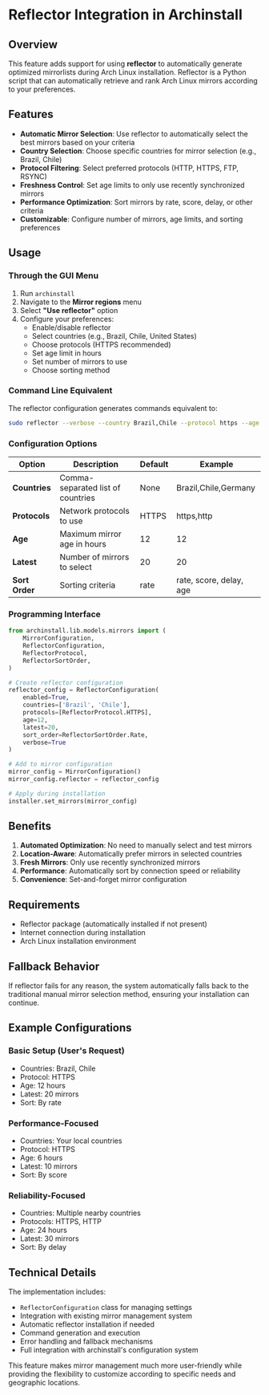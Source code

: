 # Reflector Integration in Archinstall

## Overview

This feature adds support for using **reflector** to automatically generate optimized mirrorlists during Arch Linux installation. Reflector is a Python script that can automatically retrieve and rank Arch Linux mirrors according to your preferences.

## Features

- **Automatic Mirror Selection**: Use reflector to automatically select the best mirrors based on your criteria
- **Country Selection**: Choose specific countries for mirror selection (e.g., Brazil, Chile)
- **Protocol Filtering**: Select preferred protocols (HTTP, HTTPS, FTP, RSYNC)
- **Freshness Control**: Set age limits to only use recently synchronized mirrors
- **Performance Optimization**: Sort mirrors by rate, score, delay, or other criteria
- **Customizable**: Configure number of mirrors, age limits, and sorting preferences

## Usage

### Through the GUI Menu

1. Run `archinstall`
2. Navigate to the **Mirror regions** menu
3. Select **"Use reflector"** option
4. Configure your preferences:
   - Enable/disable reflector
   - Select countries (e.g., Brazil, Chile, United States)
   - Choose protocols (HTTPS recommended)
   - Set age limit in hours
   - Set number of mirrors to use
   - Choose sorting method

### Command Line Equivalent

The reflector configuration generates commands equivalent to:

```bash
sudo reflector --verbose --country Brazil,Chile --protocol https --age 12 --latest 20 --sort rate --save /etc/pacman.d/mirrorlist
```

### Configuration Options

| Option | Description | Default | Example |
|--------|-------------|---------|---------|
| **Countries** | Comma-separated list of countries | None | Brazil,Chile,Germany |
| **Protocols** | Network protocols to use | HTTPS | https,http |
| **Age** | Maximum mirror age in hours | 12 | 12 |
| **Latest** | Number of mirrors to select | 20 | 20 |
| **Sort Order** | Sorting criteria | rate | rate, score, delay, age |

### Programming Interface

```python
from archinstall.lib.models.mirrors import (
    MirrorConfiguration,
    ReflectorConfiguration,
    ReflectorProtocol,
    ReflectorSortOrder,
)

# Create reflector configuration
reflector_config = ReflectorConfiguration(
    enabled=True,
    countries=['Brazil', 'Chile'],
    protocols=[ReflectorProtocol.HTTPS],
    age=12,
    latest=20,
    sort_order=ReflectorSortOrder.Rate,
    verbose=True
)

# Add to mirror configuration
mirror_config = MirrorConfiguration()
mirror_config.reflector = reflector_config

# Apply during installation
installer.set_mirrors(mirror_config)
```

## Benefits

1. **Automated Optimization**: No need to manually select and test mirrors
2. **Location-Aware**: Automatically prefer mirrors in selected countries
3. **Fresh Mirrors**: Only use recently synchronized mirrors
4. **Performance**: Automatically sort by connection speed or reliability
5. **Convenience**: Set-and-forget mirror configuration

## Requirements

- Reflector package (automatically installed if not present)
- Internet connection during installation
- Arch Linux installation environment

## Fallback Behavior

If reflector fails for any reason, the system automatically falls back to the traditional manual mirror selection method, ensuring your installation can continue.

## Example Configurations

### Basic Setup (User's Request)
- Countries: Brazil, Chile
- Protocol: HTTPS
- Age: 12 hours
- Latest: 20 mirrors
- Sort: By rate

### Performance-Focused
- Countries: Your local countries
- Protocol: HTTPS
- Age: 6 hours
- Latest: 10 mirrors
- Sort: By score

### Reliability-Focused
- Countries: Multiple nearby countries
- Protocols: HTTPS, HTTP
- Age: 24 hours
- Latest: 30 mirrors
- Sort: By delay

## Technical Details

The implementation includes:
- `ReflectorConfiguration` class for managing settings
- Integration with existing mirror management system
- Automatic reflector installation if needed
- Command generation and execution
- Error handling and fallback mechanisms
- Full integration with archinstall's configuration system

This feature makes mirror management much more user-friendly while providing the flexibility to customize according to specific needs and geographic locations.
